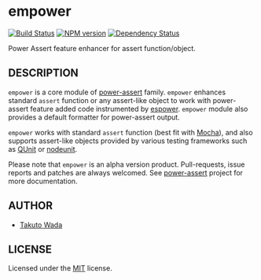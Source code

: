 empower
================================

[![Build Status](https://travis-ci.org/twada/empower.png?branch=master)](https://travis-ci.org/twada/empower)
[![NPM version](https://badge.fury.io/js/empower.png)](http://badge.fury.io/js/empower)
[![Dependency Status](https://gemnasium.com/twada/empower.png)](https://gemnasium.com/twada/empower)

Power Assert feature enhancer for assert function/object.


DESCRIPTION
---------------------------------------
`empower` is a core module of [power-assert](http://github.com/twada/power-assert) family. `empower` enhances standard `assert` function or any assert-like object to work with power-assert feature added code instrumented by [espower](http://github.com/twada/espower). `empower` module also provides a default formatter for power-assert output.


`empower` works with standard `assert` function (best fit with [Mocha](http://visionmedia.github.io/mocha/)), and also supports assert-like objects provided by various testing frameworks such as [QUnit](http://qunitjs.com/) or [nodeunit](https://github.com/caolan/nodeunit).


Please note that `empower` is an alpha version product. Pull-requests, issue reports and patches are always welcomed. See [power-assert](http://github.com/twada/power-assert) project for more documentation.


AUTHOR
---------------------------------------
* [Takuto Wada](http://github.com/twada)


LICENSE
---------------------------------------
Licensed under the [MIT](https://raw.github.com/twada/empower/master/MIT-LICENSE.txt) license.
